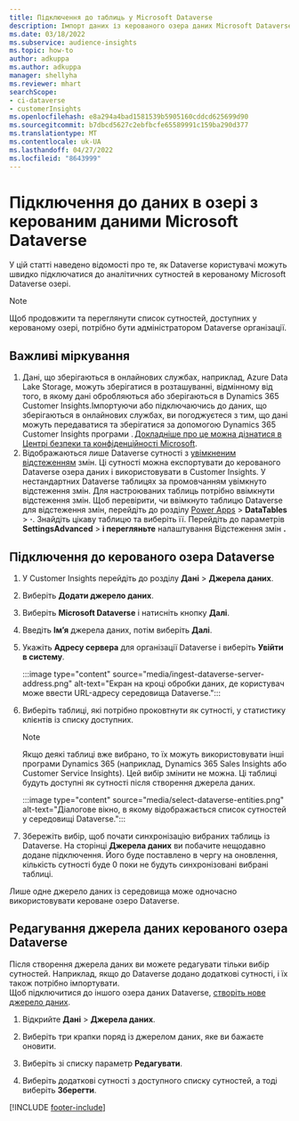 ```yaml
---
title: Підключення до таблиць у Microsoft Dataverse
description: Імпорт даних із керованого озера даних Microsoft Dataverse.
ms.date: 03/18/2022
ms.subservice: audience-insights
ms.topic: how-to
author: adkuppa
ms.author: adkuppa
manager: shellyha
ms.reviewer: mhart
searchScope:
- ci-dataverse
- customerInsights
ms.openlocfilehash: e8a294a4bad1581539b5905160cddcd625699d90
ms.sourcegitcommit: b7dbcd5627c2ebfbcfe65589991c159ba290d377
ms.translationtype: MT
ms.contentlocale: uk-UA
ms.lasthandoff: 04/27/2022
ms.locfileid: "8643999"
---
```

# <a name="connect-to-data-in-a-microsoft-dataverse-managed-data-lake"></a>Підключення до даних в озері з керованим даними Microsoft Dataverse

У цій статті наведено відомості про те, як Dataverse користувачі можуть швидко підключатися до аналітичних сутностей в керованому Microsoft Dataverse озері. 

> [!NOTE]
> Щоб продовжити та переглянути список сутностей, доступних у керованому озері, потрібно бути адміністратором Dataverse організації.

## <a name="important-considerations"></a>Важливі міркування

1. Дані, що зберігаються в онлайнових службах, наприклад, Azure Data Lake Storage, можуть зберігатися в розташуванні, відмінному від того, в якому дані обробляються або зберігаються в Dynamics 365 Customer Insights.Імпортуючи або підключаючись до даних, що зберігаються в онлайнових службах, ви погоджуєтеся з тим, що дані можуть передаватися та зберігатися за допомогою Dynamics 365 Customer Insights програми . [Докладніше про це можна дізнатися в Центрі безпеки та конфіденційності Microsoft](https://www.microsoft.com/trust-center).
2. Відображаються лише Dataverse сутності з [увімкненим відстеженням](/power-platform/admin/enable-change-tracking-control-data-synchronization) змін. Ці сутності можна експортувати до керованого Dataverse озера даних і використовувати в Customer Insights. У нестандартних Dataverse таблицях за промовчанням увімкнуто відстеження змін. Для настроюваних таблиць потрібно ввімкнути відстеження змін. Щоб перевірити, чи ввімкнуто таблицю Dataverse для відстеження змін, перейдіть до розділу [Power Apps](https://make.powerapps.com) > **DataTables** > **·**. Знайдіть цікаву таблицю та виберіть її. Перейдіть до параметрів **SettingsAdvanced** > **і перегляньте** налаштування Відстеження змін **.**

## <a name="connect-to-a-dataverse-managed-lake"></a>Підключення до керованого озера Dataverse

1. У Customer Insights перейдіть до розділу **Дані** > **Джерела даних**.

2. Виберіть **Додати джерело даних**.

3. Виберіть **Microsoft Dataverse** і натисніть кнопку **Далі**.

4. Введіть **Ім’я** джерела даних, потім виберіть **Далі**. 

5. Укажіть **Адресу сервера** для організації Dataverse і виберіть **Увійти в систему**.

   :::image type="content" source="media/ingest-dataverse-server-address.png" alt-text="Екран на кроці обробки даних, де користувач може ввести URL-адресу середовища Dataverse.":::

6. Виберіть таблиці, які потрібно проковтнути як сутності, у статистику клієнтів із списку доступних.    

   > [!NOTE]
   > Якщо деякі таблиці вже вибрано, то їх можуть використовувати інші програми Dynamics 365 (наприклад, Dynamics 365 Sales Insights або Customer Service Insights). Цей вибір змінити не можна. Ці таблиці будуть доступні як сутності після створення джерела даних.

   :::image type="content" source="media/select-dataverse-entities.png" alt-text="Діалогове вікно, в якому відображається список сутностей у середовищі Dataverse.":::

7. Збережіть вибір, щоб почати синхронізацію вибраних таблиць із Dataverse. На сторінці **Джерела даних** ви побачите нещодавно додане підключення. Його буде поставлено в чергу на оновлення, кількість сутності буде 0 поки не будуть синхронізовані вибрані таблиці.

Лише одне джерело даних із середовища може одночасно використовувати кероване озеро Dataverse.

## <a name="edit-a-dataverse-managed-lake-data-source"></a>Редагування джерела даних керованого озера Dataverse

Після створення джерела даних ви можете редагувати тільки вибір сутностей. Наприклад, якщо до Dataverse додано додаткові сутності, і їх також потрібно імпортувати.    
Щоб підключитися до іншого озера даних Dataverse, [створіть нове джерело даних](#connect-to-a-dataverse-managed-lake).

1. Відкрийте **Дані** > **Джерела даних**.

2. Виберіть три крапки поряд із джерелом даних, яке ви бажаєте оновити.

3. Виберіть зі списку параметр **Редагувати**.

4. Виберіть додаткові сутності з доступного списку сутностей, а тоді виберіть **Зберегти**.

[!INCLUDE [footer-include](includes/footer-banner.md)]
